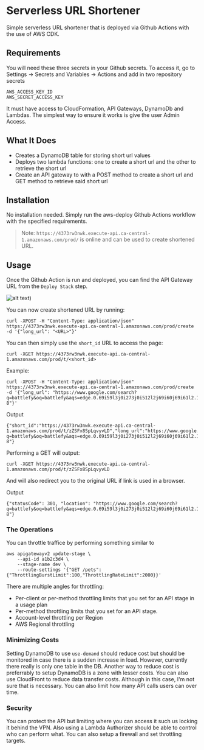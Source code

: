 # Serverless URL Shortener

Simple serverless URL shortener that is deployed via Github Actions with the use of AWS CDK.

## Requirements

You will need these three secrets in your Github secrets. To access it, go to Settings -> Secrets and Variables -> Actions and add in two repository secrets

```
AWS_ACCESS_KEY_ID
AWS_SECRET_ACCESS_KEY
```

It must have access to CloudFormation, API Gateways, DynamoDb and Lambdas. The simplest way to ensure it works is give the user Admin Access.


## What It Does

- Creates a DynamoDB table for storing short url values
- Deploys two lambda functions: one to create a short url and the other to retrieve the short url
- Create an API gateway to with a POST method to create a short url and GET method to retrieve said short url

## Installation

No installation needed. Simply run the aws-deploy Github Actions workflow with the specified requirements.

> Note: `https://4373rw3nwk.execute-api.ca-central-1.amazonaws.com/prod/` is online and can be used to create shortened URL.

## Usage

Once the Github Action is run and deployed, you can find the API Gateway URL from the `Deploy Stack` step.

![alt text](https://i.ibb.co/qxnfcyy/image.png))

You can now create shortened URL by running:

```
curl -XPOST -H "Content-Type: application/json" https://4373rw3nwk.execute-api.ca-central-1.amazonaws.com/prod/create -d '{"long_url": "<URL>"}'
```
You can then simply use the `short_id` URL to access the page:
```
curl -XGET https://4373rw3nwk.execute-api.ca-central-1.amazonaws.com/prod/t/<short_id>
```

Example:
```
curl -XPOST -H "Content-Type: application/json" https://4373rw3nwk.execute-api.ca-central-1.amazonaws.com/prod/create -d '{"long_url": "https://www.google.com/search?q=battlefy&oq=battlefy&aqs=edge.0.69i59l3j0i273j0i512l2j69i60j69i61l2.1073j0j1&sourceid=chrome&ie=UTF-8"}'
```
Output
```
{"short_id":"https://4373rw3nwk.execute-api.ca-central-1.amazonaws.com/prod/t/zZSFx8SpLqvyvLD","long_url":"https://www.google.com/search?q=battlefy&oq=battlefy&aqs=edge.0.69i59l3j0i273j0i512l2j69i60j69i61l2.1073j0j1&sourceid=chrome&ie=UTF-8"}
```

Performing a GET will output:
```
curl -XGET https://4373rw3nwk.execute-api.ca-central-1.amazonaws.com/prod/t/zZSFx8SpLqvyvLD
```
And will also redirect you to the original URL if link is used in a browser.

Output
```
{"statusCode": 301, "location": "https://www.google.com/search?q=battlefy&oq=battlefy&aqs=edge.0.69i59l3j0i273j0i512l2j69i60j69i61l2.1073j0j1&sourceid=chrome&ie=UTF-8"}
```

### The Operations
You can throttle traffice by performing something similar to
```
aws apigatewayv2 update-stage \
    --api-id a1b2c3d4 \
    --stage-name dev \
    --route-settings '{"GET /pets":{"ThrottlingBurstLimit":100,"ThrottlingRateLimit":2000}}'
```

There are multiple angles for throttling:
- Per-client or per-method throttling limits that you set for an API stage in a usage plan
- Per-method throttling limits that you set for an API stage.
- Account-level throttling per Region
- AWS Regional throttling

### Minimizing Costs
Setting DynamoDB to use `use-demand` should reduce cost but should be monitored in case there is a sudden increase in load. However, currently there really is only one table in the DB. Another way to reduce cost is preferrably to setup DynamoDB is a zone with lesser costs. You can also use CloudFront to reduce data transfer costs. Although in this case, I'm not sure that is necessary. You can also limit how many API calls users can over time.

### Security
You can protect the API but limiting where you can access it such us locking it behind the VPN. Also using a Lambda Authorizer should be able to control who can perform what. You can also setup a firewall and set throttling targets. 
